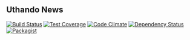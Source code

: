 Uthando News
------------

[![Build Status](https://travis-ci.org/uthando-cms/uthando-news.svg?branch=master)](https://travis-ci.org/uthando-cms/uthando-news)
[![Test Coverage](https://codeclimate.com/github/uthando-cms/uthando-news/badges/coverage.svg)](https://codeclimate.com/github/uthando-cms/uthando-news/coverage)
[![Code Climate](https://codeclimate.com/github/uthando-cms/uthando-news/badges/gpa.svg)](https://codeclimate.com/github/uthando-cms/uthando-news)
[![Dependency Status](https://www.versioneye.com/user/projects/55f2d22ed4d204001c000141/badge.svg?style=flat)](https://www.versioneye.com/user/projects/55f2d22ed4d204001c000141)
[![Packagist](https://img.shields.io/packagist/v/uthando-cms/uthando-news.svg)](https://packagist.org/packages/uthando-cms/uthando-news)
